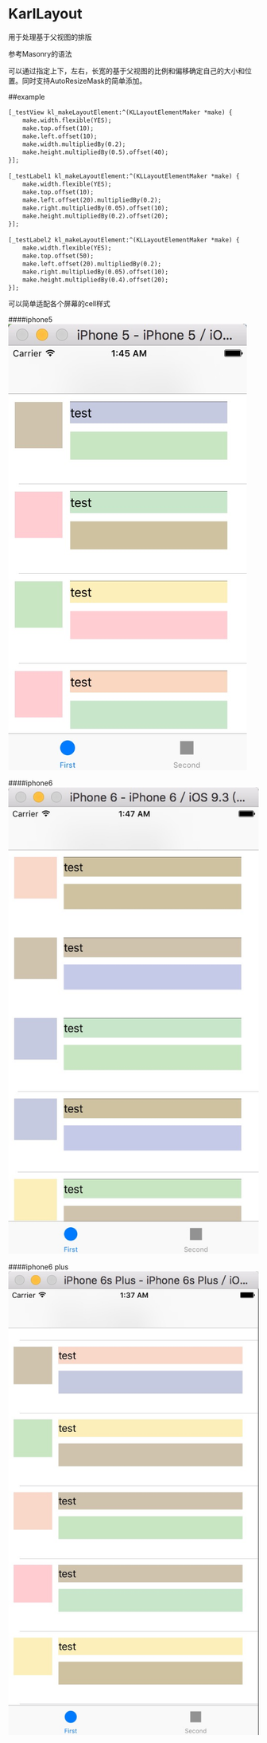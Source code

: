 # KarlLayout

用于处理基于父视图的排版

参考Masonry的语法

可以通过指定上下，左右，长宽的基于父视图的比例和偏移确定自己的大小和位置。同时支持AutoResizeMask的简单添加。

##example


    [_testView kl_makeLayoutElement:^(KLLayoutElementMaker *make) {
        make.width.flexible(YES);
        make.top.offset(10);
        make.left.offset(10);
        make.width.multipliedBy(0.2);
        make.height.multipliedBy(0.5).offset(40);
    }];
    
    [_testLabel1 kl_makeLayoutElement:^(KLLayoutElementMaker *make) {
        make.width.flexible(YES);
        make.top.offset(10);
        make.left.offset(20).multipliedBy(0.2);
        make.right.multipliedBy(0.05).offset(10);
        make.height.multipliedBy(0.2).offset(20);
    }];
    
    [_testLabel2 kl_makeLayoutElement:^(KLLayoutElementMaker *make) {
        make.width.flexible(YES);
        make.top.offset(50);
        make.left.offset(20).multipliedBy(0.2);
        make.right.multipliedBy(0.05).offset(10);
        make.height.multipliedBy(0.4).offset(20);
    }];

可以简单适配各个屏幕的cell样式

####iphone5
![](5.png)


####iphone6
![](6.png)


####iphone6 plus
![](6p.png)

